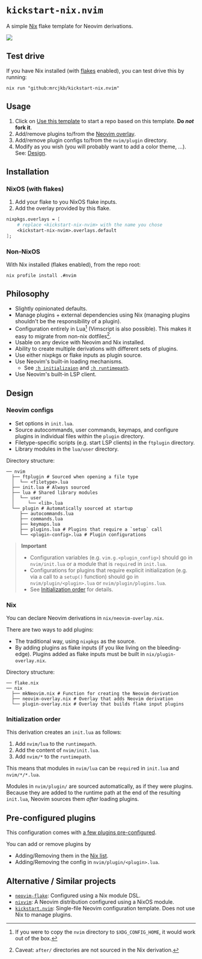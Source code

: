 # `kickstart-nix.nvim`

A simple [Nix](https://nixos.org/) flake template for Neovim derivations. 

![](https://github.com/mrcjkb/kickstart-nix.nvim/assets/12857160/84faa268-82de-4401-acf3-efddc26dd58a)

## Test drive

If you have Nix installed (with [flakes](https://nixos.wiki/wiki/Flakes) enabled),
you can test drive this by running:

```console
nix run "github:mrcjkb/kickstart-nix.nvim"
```

## Usage

1. Click on [Use this template](https://github.com/mrcjkb/kickstart-nix.nvim/generate)
to start a repo based on this template. **Do _not_ fork it**.
1. Add/remove plugins to/from the [Neovim overlay](./nix/neovim-overlay.nix).
1. Add/remove plugin configs to/from the `nvim/plugin` directory.
1. Modify as you wish (you will probably want to add a color theme, ...).
   See: [Design](#design).

## Installation

### NixOS (with flakes)

1. Add your flake to you NixOS flake inputs.
1. Add the overlay provided by this flake.

```nix
nixpkgs.overlays = [
    # replace <kickstart-nix-nvim> with the name you chose
    <kickstart-nix-nvim>.overlays.default
];
```

### Non-NixOS

With Nix installed (flakes enabled), from the repo root:

```console
nix profile install .#nvim
```

## Philosophy

- Slightly opinionated defaults.
- Manage plugins + external dependencies using Nix
  (managing plugins shouldn't be the responsibility of a plugin).
- Configuration entirely in Lua[^1] (Vimscript is also possible).
  This makes it easy to migrate from non-nix dotfiles[^2].
- Usable on any device with Neovim and Nix installed.
- Ability to create multiple derivations with different sets of plugins.
- Use either nixpkgs or flake inputs as plugin source.
- Use Neovim's built-in loading mechanisms.
    - See [`:h initializaion`](https://neovim.io/doc/user/starting.html#initialization)
      and [`:h runtimepath`](https://neovim.io/doc/user/options.html#'runtimepath').
- Use Neovim's built-in LSP client.

[^1]: If you were to copy the `nvim` directory to `$XDG_CONFIG_HOME`,
      it would work out of the box.
[^2]: Caveat: `after/` directories are not sourced in the Nix derivation.

## Design

### Neovim configs

- Set options in `init.lua`.
- Source autocommands, user commands, keymaps,
  and configure plugins in individual files within the `plugin` directory.
- Filetype-specific scripts (e.g. start LSP clients) in the `ftplugin` directory.
- Library modules in the `lua/user` directory.

Directory structure:

```console
── nvim
  ├── ftplugin # Sourced when opening a file type
  │  └── <filetype>.lua
  ├── init.lua # Always sourced
  ├── lua # Shared library modules
  │  └── user
  │     └── <lib>.lua
  └── plugin # Automatically sourced at startup
     ├── autocommands.lua
     ├── commands.lua
     ├── keymaps.lua
     ├── plugins.lua # Plugins that require a `setup` call
     └── <plugin-config>.lua # Plugin configurations
```

> **Important**
>
> - Configuration variables (e.g. `vim.g.<plugin_config>`) should go in `nvim/init.lua`
>   or a module that is `require`d in `init.lua`.
> - Configurations for plugins that require explicit initialization
>   (e.g. via a call to a `setup()` function) should go in `nvim/plugin/<plugin>.lua`
>   or `nvim/plugin/plugins.lua`.
> - See [Initialization order](#initialization-order) for details.

### Nix

You can declare Neovim derivations in `nix/neovim-overlay.nix`.

There are two ways to add plugins:

- The traditional way, using `nixpkgs` as the source.
- By adding plugins as flake inputs (if you like living on the bleeding-edge).
  Plugins added as flake inputs must be built in `nix/plugin-overlay.nix`.

Directory structure:

```console
── flake.nix
── nix
  ├── mkNeovim.nix # Function for creating the Neovim derivation
  ├── neovim-overlay.nix # Overlay that adds Neovim derivation
  └── plugin-overlay.nix # Overlay that builds flake input plugins
```

### Initialization order

This derivation creates an `init.lua` as follows:

1. Add `nvim/lua` to the `runtimepath`.
1. Add the content of `nvim/init.lua`.
1. Add `nvim/*` to the `runtimepath`.

This means that modules in `nvim/lua` can be `require`d in `init.lua` and `nvim/*/*.lua`.

Modules in `nvim/plugin/` are sourced automatically, as if they were plugins.
Because they are added to the runtime path at the end of the resulting `init.lua`,
Neovim sources them _after_ loading plugins.

## Pre-configured plugins

This configuration comes with [a few plugins pre-configured](./nix/neovim-overlay.nix).

You can add or remove plugins by

- Adding/Removing them in the [Nix list](./nix/neovim-overlay.nix).
- Adding/Removing the config in `nvim/plugin/<plugin>.lua`.

## Alternative / Similar projects

- [`neovim-flake`](https://github.com/jordanisaacs/neovim-flake):
  Configured using a Nix module DSL.
- [`nixvim`](https://github.com/nix-community/nixvim):
  A Neovim distribution configured using a NixOS module.
- [`kickstart.nvim`](https://github.com/nvim-lua/kickstart.nvim):
  Single-file Neovim configuration template.
  Does not use Nix to manage plugins.
